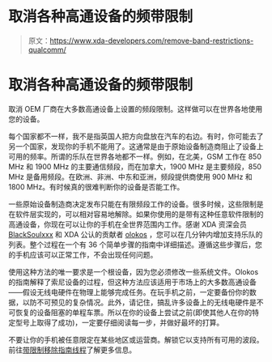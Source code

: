 # 取消各种高通设备的频带限制

> 原文：<https://www.xda-developers.com/remove-band-restrictions-qualcomm/>

# 取消各种高通设备的频带限制

取消 OEM 厂商在大多数高通设备上设置的频段限制。这样做可以在世界各地使用您的设备。

每个国家都不一样，我不是指英国人把方向盘放在汽车的右边。有时，你可能去了另一个国家，发现你的手机不能用了。这通常是由于原始设备制造商阻止了设备上可用的频率。所谓的乐队在世界各地都不一样。例如，在北美，GSM 工作在 850 MHz 和 1900 MHz 的主要通信频段，而在加拿大，1900 MHz 是主要频段，850 MHz 是备用频段。在欧洲、非洲、中东和亚洲，频段提供商使用 900 MHz 和 1800 MHz。有时候真的很难判断你的设备是否能工作。

一些原始设备制造商决定发布只能在有限频段工作的设备。很多时候，这些限制是在软件层实现的，可以相对容易地解除。如果你使用的是带有这种任意软件限制的高通设备，你现在可以让你的手机在全世界范围内工作。感谢 XDA 资深会员 [BlackSoulxxx](http://forum.xda-developers.com/member.php?u=5733862) 和 XDA 公认的贡献者 [olokos](http://forum.xda-developers.com/member.php?u=4300205) ，您可以在几分钟内增加支持乐队的列表。整个过程在一个有 36 个简单步骤的指南中详细描述。遵循这些步骤后，您的手机应该可以正常工作，不会出现任何问题。

使用这种方法的唯一要求是一个根设备，因为您必须修改一些系统文件。Olokos 的指南解释了索尼设备的过程，但这种方法应该适用于市场上的大多数高通设备——假设无线电硬件在物理上能够完成任务。在玩手机之前，一定要备份你的数据，以防不可预见的复杂情况。此外，请记住，搞乱许多设备上的无线电硬件是不可恢复的设备阻塞的单程车票。所以在你的设备上尝试之前(即使其他人在你的特定型号上取得了成功)，一定要仔细阅读每一步，并做好最坏的打算。

不要让你的手机被任意限定在某些地区或运营商。解锁它以支持所有可用的波段。前往[带限制移除指南线程](http://forum.xda-developers.com/crossdevice-dev/sony/thread-progress-please-leave-im-updating-t2871269)了解更多信息。